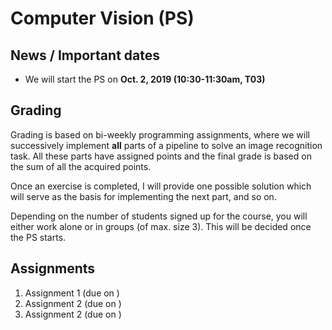# Computer Vision (PS)

## News / Important dates

- We will start the PS on **Oct. 2, 2019 (10:30-11:30am, T03)**

## Grading

Grading is based on bi-weekly programming assignments, where we will successively implement **all** parts of a pipeline to solve an image recognition task. All these parts have assigned points and the final grade is based on the sum of all the acquired points.

Once an exercise is completed, I will provide one possible solution which will serve as the basis for implementing the next part, and so on.

Depending on the
number of students signed up for the course, you will either work alone or
in groups (of max. size 3). This will be decided once the PS starts.

## Assignments

1. Assignment 1 (due on )
2. Assignment 2 (due on )
3. Assignment 2 (due on )

